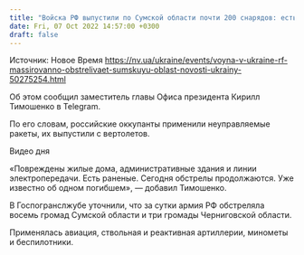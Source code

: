 ```yaml
---
title: "Войска РФ выпустили по Сумской области почти 200 снарядов: есть жертвы и разрушения"
date: Fri, 07 Oct 2022 14:57:00 +0300
draft: false
---
```

Источник: Новое Время https://nv.ua/ukraine/events/voyna-v-ukraine-rf-massirovanno-obstrelivaet-sumskuyu-oblast-novosti-ukrainy-50275254.html


 Об этом сообщил заместитель главы Офиса президента Кирилл Тимошенко в Telegram.

По его словам, российские оккупанты применили неуправляемые ракеты, их выпустили с вертолетов.

 Видео дня   

«Повреждены жилые дома, административные здания и линии электропередачи. Есть раненые. Сегодня обстрелы продолжаются. Уже известно об одном погибшем», — добавил Тимошенко.

В Госпогранслжубе уточнили, что за сутки армия РФ обстреляла восемь громад Сумской области и три громады Черниговской области.

Применялась авиация, ствольная и реактивная артиллерии, минометы и беспилотники.
